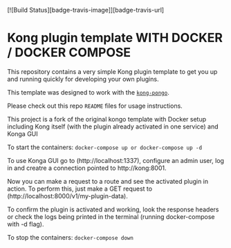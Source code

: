 [![Build Status][badge-travis-image]][badge-travis-url]

Kong plugin template WITH DOCKER / DOCKER COMPOSE
====================

This repository contains a very simple Kong plugin template to get you
up and running quickly for developing your own plugins.

This template was designed to work with the
[`kong-pongo`](https://github.com/Kong/kong-pongo).

Please check out this repo `README` files for usage instructions.

This project is a fork of the original kongo template with Docker setup including Kong itself (with the plugin already activated in one service) and Konga GUI

To start the containers:
`docker-compose up or docker-compose up -d`

To use Konga GUI go to (http://localhost:1337), configure an admin user, log in and creatre a connection pointed to http://kong:8001.

Now you can make a request to a route and see the activated plugin in action.
To perform this, just make a GET request to (http://localhost:8000/v1/my-plugin-data).

To confirm the plugin is activated and working, look the response headers or check the logs being printed in the terminal (running docker-compose with -d flag).

To stop the containers:
`docker-compose down`
